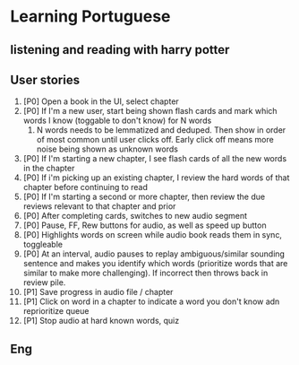 # Learning Portuguese
## listening and reading with harry potter

## User stories
1. [P0] Open a book in the UI, select chapter
1. [P0] If I'm a new user, start being shown flash cards and mark which words I know (toggable to don't know) for N words
    1. N words needs to be lemmatized and deduped. Then show in order of most common until user clicks off. Early click off means more noise being shown as unknown words
1. [P0] If I'm starting a new chapter, I see flash cards of all the new words in the chapter
1. [P0] If i'm picking up an existing chapter, I review the hard words of that chapter before continuing to read
1. [P0] If I'm starting a second or more chapter, then review the due reviews relevant to that chapter and prior 
1. [P0] After completing cards, switches to new audio segment
1. [P0] Pause, FF, Rew buttons for audio, as well as speed up button
1. [P0] Highlights words on screen while audio book reads them in sync, toggleable
1. [P0] At an interval, audio pauses to replay ambiguous/similar sounding sentence and makes you identify which words (prioritize words that are similar to make more challenging). If incorrect then throws back in review pile.
1. [P1] Save progress in audio file / chapter
1. [P1] Click on word in a chapter to indicate a word you don't know adn reprioritize queue
1. [P1] Stop audio at hard known words, quiz

## Eng
